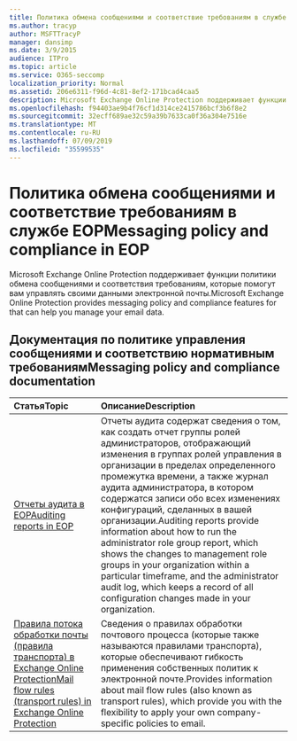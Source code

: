 ```yaml
---
title: Политика обмена сообщениями и соответствие требованиям в службе EOP
ms.author: tracyp
author: MSFTTracyP
manager: dansimp
ms.date: 3/9/2015
audience: ITPro
ms.topic: article
ms.service: O365-seccomp
localization_priority: Normal
ms.assetid: 206e6311-f96d-4c81-8ef2-171bcad4caa5
description: Microsoft Exchange Online Protection поддерживает функции политики обмена сообщениями и соответствия требованиям, которые помогут вам управлять своими данными электронной почты.
ms.openlocfilehash: f94403ae9b4f76cf1d314ce2415786bcf3b6f8e2
ms.sourcegitcommit: 32ecff689ae32c59a39b7633ca0f36a304e7516e
ms.translationtype: MT
ms.contentlocale: ru-RU
ms.lasthandoff: 07/09/2019
ms.locfileid: "35599535"
---
```

# <a name="messaging-policy-and-compliance-in-eop"></a><span data-ttu-id="0aaee-103">Политика обмена сообщениями и соответствие требованиям в службе EOP</span><span class="sxs-lookup"><span data-stu-id="0aaee-103">Messaging policy and compliance in EOP</span></span>

<span data-ttu-id="0aaee-104">Microsoft Exchange Online Protection поддерживает функции политики обмена сообщениями и соответствия требованиям, которые помогут вам управлять своими данными электронной почты.</span><span class="sxs-lookup"><span data-stu-id="0aaee-104">Microsoft Exchange Online Protection provides messaging policy and compliance features for that can help you manage your email data.</span></span>
  
## <a name="messaging-policy-and-compliance-documentation"></a><span data-ttu-id="0aaee-105">Документация по политике управления сообщениями и соответствию нормативным требованиям</span><span class="sxs-lookup"><span data-stu-id="0aaee-105">Messaging policy and compliance documentation</span></span>

|<span data-ttu-id="0aaee-106">**Статья**</span><span class="sxs-lookup"><span data-stu-id="0aaee-106">**Topic**</span></span>|<span data-ttu-id="0aaee-107">**Описание**</span><span class="sxs-lookup"><span data-stu-id="0aaee-107">**Description**</span></span>|
|:-----|:-----|
|[<span data-ttu-id="0aaee-108">Отчеты аудита в EOP</span><span class="sxs-lookup"><span data-stu-id="0aaee-108">Auditing reports in EOP</span></span>](auditing-reports-in-eop.md)|<span data-ttu-id="0aaee-109">Отчеты аудита содержат сведения о том, как создать отчет группы ролей администраторов, отображающий изменения в группах ролей управления в организации в пределах определенного промежутка времени, а также журнал аудита администратора, в котором содержатся записи обо всех изменениях конфигураций, сделанных в вашей организации.</span><span class="sxs-lookup"><span data-stu-id="0aaee-109">Auditing reports provide information about how to run the administrator role group report, which shows the changes to management role groups in your organization within a particular timeframe, and the administrator audit log, which keeps a record of all configuration changes made in your organization.</span></span>|
|[<span data-ttu-id="0aaee-110">Правила потока обработки почты (правила транспорта) в Exchange Online Protection</span><span class="sxs-lookup"><span data-stu-id="0aaee-110">Mail flow rules (transport rules) in Exchange Online Protection</span></span>](mail-flow-rules-transport-rules-0.md)|<span data-ttu-id="0aaee-111">Сведения о правилах обработки почтового процесса (которые также называются правилами транспорта), которые обеспечивают гибкость применения собственных политик к электронной почте.</span><span class="sxs-lookup"><span data-stu-id="0aaee-111">Provides information about mail flow rules (also known as transport rules), which provide you with the flexibility to apply your own company-specific policies to email.</span></span>|
